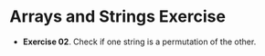 Arrays and Strings Exercise
===========================

- **Exercise 02**. Check if one string is a permutation of the other.